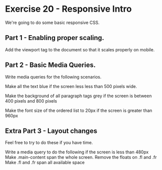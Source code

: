 # Exercise 20 - Responsive Intro

We're going to do some basic responsive CSS.

## Part 1 - Enabling proper scaling.
Add the viewport tag to the document so that it scales properly on mobile.

## Part 2 - Basic Media Queries.
Write media queries for the following scenarios.

Make all the text blue if the screen less less than 500 pixels wide.

Make the background of all paragraph tags grey if the screen is between 400 pixels and 800 pixels

Make the font size of the ordered list to 20px if the screen is greater than 960px


## Extra Part 3 - Layout changes
Feel free to try to do these if you have time.

Write a media query to do the following if the screen is less than 480px
Make .main-content span the whole screen.
Remove the floats on .fl and .fr 
Make .fl and .fr span all available space